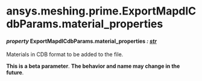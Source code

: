 # ansys.meshing.prime.ExportMapdlCdbParams.material_properties



#### *property* ExportMapdlCdbParams.material_properties *: [str](https://docs.python.org/3.11/library/stdtypes.html#str)*

Materials in CDB format to be added to the file.

**This is a beta parameter**. **The behavior and name may change in the future**.

<!-- !! processed by numpydoc !! -->
